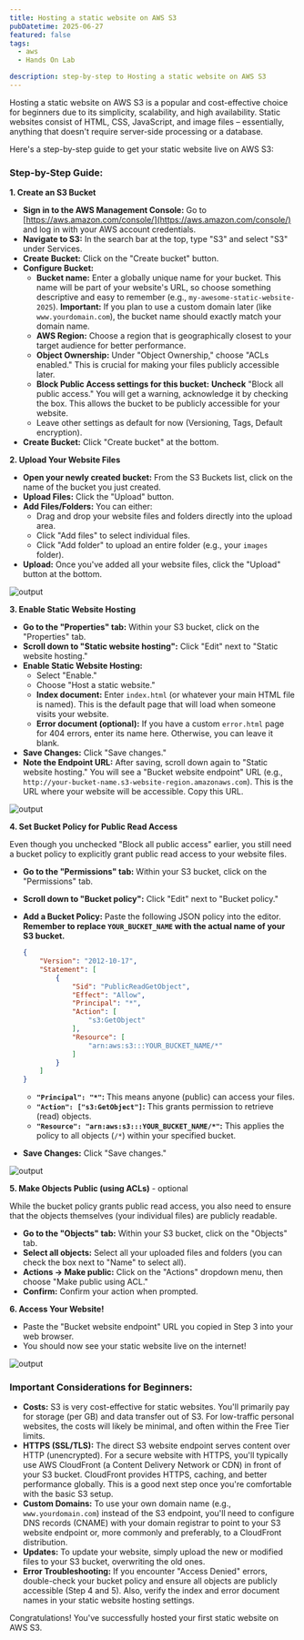 ```yaml
---
title: Hosting a static website on AWS S3
pubDatetime: 2025-06-27
featured: false
tags:
  - aws
  - Hands On Lab

description: step-by-step to Hosting a static website on AWS S3
---
```


Hosting a static website on AWS S3 is a popular and cost-effective choice for beginners due to its simplicity, scalability, and high availability. Static websites consist of HTML, CSS, JavaScript, and image files – essentially, anything that doesn't require server-side processing or a database.

Here's a step-by-step guide to get your static website live on AWS S3:

### Step-by-Step Guide:

**1. Create an S3 Bucket**

  * **Sign in to the AWS Management Console:** Go to [https://aws.amazon.com/console/](https://aws.amazon.com/console/) and log in with your AWS account credentials.
  * **Navigate to S3:** In the search bar at the top, type "S3" and select "S3" under Services.
  * **Create Bucket:** Click on the "Create bucket" button.
  * **Configure Bucket:**
      * **Bucket name:** Enter a globally unique name for your bucket. This name will be part of your website's URL, so choose something descriptive and easy to remember (e.g., `my-awesome-static-website-2025`). **Important:** If you plan to use a custom domain later (like `www.yourdomain.com`), the bucket name should exactly match your domain name.
      * **AWS Region:** Choose a region that is geographically closest to your target audience for better performance.
      * **Object Ownership:** Under "Object Ownership," choose "ACLs enabled." This is crucial for making your files publicly accessible later.
      * **Block Public Access settings for this bucket:** **Uncheck** "Block all public access." You will get a warning, acknowledge it by checking the box. This allows the bucket to be publicly accessible for your website.
      * Leave other settings as default for now (Versioning, Tags, Default encryption).
  * **Create Bucket:** Click "Create bucket" at the bottom.


**2. Upload Your Website Files**

  * **Open your newly created bucket:** From the S3 Buckets list, click on the name of the bucket you just created.
  * **Upload Files:** Click the "Upload" button.
  * **Add Files/Folders:** You can either:
      * Drag and drop your website files and folders directly into the upload area.
      * Click "Add files" to select individual files.
      * Click "Add folder" to upload an entire folder (e.g., your `images` folder).
  * **Upload:** Once you've added all your website files, click the "Upload" button at the bottom.

![output](@/assets/images/Screenshot_20250627_163127.png)


**3. Enable Static Website Hosting**

  * **Go to the "Properties" tab:** Within your S3 bucket, click on the "Properties" tab.
  * **Scroll down to "Static website hosting":** Click "Edit" next to "Static website hosting."
  * **Enable Static Website Hosting:**
      * Select "Enable."
      * Choose "Host a static website."
      * **Index document:** Enter `index.html` (or whatever your main HTML file is named). This is the default page that will load when someone visits your website.
      * **Error document (optional):** If you have a custom `error.html` page for 404 errors, enter its name here. Otherwise, you can leave it blank.
  * **Save Changes:** Click "Save changes."
  * **Note the Endpoint URL:** After saving, scroll down again to "Static website hosting." You will see a "Bucket website endpoint" URL (e.g., `http://your-bucket-name.s3-website-region.amazonaws.com`). This is the URL where your website will be accessible. Copy this URL.

![output](@/assets/images/Screenshot_20250627_163256.png)

**4. Set Bucket Policy for Public Read Access**

Even though you unchecked "Block all public access" earlier, you still need a bucket policy to explicitly grant public read access to your website files.

  * **Go to the "Permissions" tab:** Within your S3 bucket, click on the "Permissions" tab.

  * **Scroll down to "Bucket policy":** Click "Edit" next to "Bucket policy."

  * **Add a Bucket Policy:** Paste the following JSON policy into the editor. **Remember to replace `YOUR_BUCKET_NAME` with the actual name of your S3 bucket.**

    ```json
    {
        "Version": "2012-10-17",
        "Statement": [
            {
                "Sid": "PublicReadGetObject",
                "Effect": "Allow",
                "Principal": "*",
                "Action": [
                    "s3:GetObject"
                ],
                "Resource": [
                    "arn:aws:s3:::YOUR_BUCKET_NAME/*"
                ]
            }
        ]
    }
    ```

      * **`"Principal": "*"`:** This means anyone (public) can access your files.
      * **`"Action": ["s3:GetObject"]`:** This grants permission to retrieve (read) objects.
      * **`"Resource": "arn:aws:s3:::YOUR_BUCKET_NAME/*"`:** This applies the policy to all objects (`/*`) within your specified bucket.

  * **Save Changes:** Click "Save changes."

![output](@/assets/images/Screenshot_20250627_163517.png)


**5. Make Objects Public (using ACLs)** - optional

While the bucket policy grants public read access, you also need to ensure that the objects themselves (your individual files) are publicly readable.

  * **Go to the "Objects" tab:** Within your S3 bucket, click on the "Objects" tab.
  * **Select all objects:** Select all your uploaded files and folders (you can check the box next to "Name" to select all).
  * **Actions -\> Make public:** Click on the "Actions" dropdown menu, then choose "Make public using ACL."
  * **Confirm:** Confirm your action when prompted.

**6. Access Your Website\!**

  * Paste the "Bucket website endpoint" URL you copied in Step 3 into your web browser.
  * You should now see your static website live on the internet\!

![output](@/assets/images/Screenshot_20250627_163819.png)


### Important Considerations for Beginners:

  * **Costs:** S3 is very cost-effective for static websites. You'll primarily pay for storage (per GB) and data transfer out of S3. For low-traffic personal websites, the costs will likely be minimal, and often within the Free Tier limits.
  * **HTTPS (SSL/TLS):** The direct S3 website endpoint serves content over HTTP (unencrypted). For a secure website with HTTPS, you'll typically use AWS CloudFront (a Content Delivery Network or CDN) in front of your S3 bucket. CloudFront provides HTTPS, caching, and better performance globally. This is a good next step once you're comfortable with the basic S3 setup.
  * **Custom Domains:** To use your own domain name (e.g., `www.yourdomain.com`) instead of the S3 endpoint, you'll need to configure DNS records (CNAME) with your domain registrar to point to your S3 website endpoint or, more commonly and preferably, to a CloudFront distribution.
  * **Updates:** To update your website, simply upload the new or modified files to your S3 bucket, overwriting the old ones.
  * **Error Troubleshooting:** If you encounter "Access Denied" errors, double-check your bucket policy and ensure all objects are publicly accessible (Step 4 and 5). Also, verify the index and error document names in your static website hosting settings.

Congratulations\! You've successfully hosted your first static website on AWS S3.